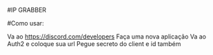 #IP GRABBER

#Como usar: 

Va ao https://discord.com/developers 
Faça uma nova aplicação 
Va ao Auth2 e coloque sua url
Pegue secreto do client e id também 
